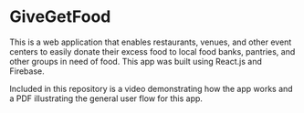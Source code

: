 # GiveGetFood

This is a web application that enables restaurants, venues, and other event centers to easily donate their excess food to local food banks, pantries, and other groups in need of food. This app was built using React.js and Firebase.

Included in this repository is a video demonstrating how the app works and a PDF illustrating the general user flow for this app.
